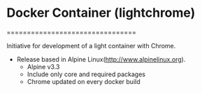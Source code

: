 # Docker Container (lightchrome)
================================

Initiative for development of a light container with Chrome.

* Release based in Alpine Linux(http://www.alpinelinux.org).
  * Alpine v3.3
  * Include only core and required packages
  * Chrome updated on every docker build
